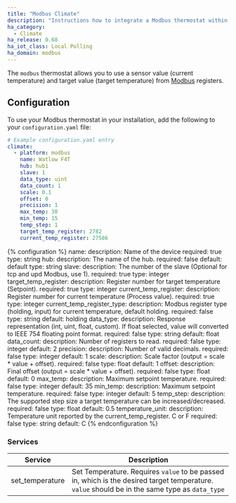 ```yaml
---
title: "Modbus Climate"
description: "Instructions how to integrate a Modbus thermostat within Home Assistant."
ha_category:
  - Climate
ha_release: 0.68
ha_iot_class: Local Polling
ha_domain: modbus
---
```



The `modbus` thermostat allows you to use a sensor value (current temperature) and target value (target temperature) from [Modbus](http://www.modbus.org/) registers.

## Configuration

To use your Modbus thermostat in your installation, add the following to your `configuration.yaml` file:

```yaml
# Example configuration.yaml entry
climate:
  - platform: modbus
    name: Watlow F4T
    hub: hub1
    slave: 1
    data_type: uint
    data_count: 1
    scale: 0.1
    offset: 0
    precision: 1
    max_temp: 30
    min_temp: 15
    temp_step: 1
    target_temp_register: 2782
    current_temp_register: 27586
```

{% configuration %}
name:
  description: Name of the device
  required: true
  type: string
hub:
  description: The name of the hub.
  required: false
  default: default
  type: string
slave:
  description: The number of the slave (Optional for tcp and upd Modbus, use 1).
  required: true
  type: integer
target_temp_register:
  description: Register number for target temperature (Setpoint).
  required: true
  type: integer
current_temp_register:
  description: Register number for current temperature (Process value).
  required: true
  type: integer
current_temp_register_type:
  description: Modbus register type (holding, input) for current temperature, default holding.
  required: false
  type: string
  default: holding
data_type:
  description: Response representation (int, uint, float, custom). If float selected, value will converted to IEEE 754 floating point format.
  required: false
  type: string
  default: float
data_count:
  description: Number of registers to read.
  required: false
  type: integer
  default: 2
precision:
  description: Number of valid decimals.
  required: false
  type: integer
  default: 1
scale:
  description: Scale factor (output = scale * value + offset).
  required: false
  type: float
  default: 1
offset:
  description: Final offset (output = scale * value + offset).
  required: false
  type: float
  default: 0
max_temp:
  description: Maximum setpoint temperature.
  required: false
  type: integer
  default: 35
min_temp:
  description: Maximum setpoint temperature.
  required: false
  type: integer
  default: 5
temp_step:
  description: The supported step size a target temperature can be increased/decreased.
  required: false
  type: float
  default: 0.5
temperature_unit:
  description: Temperature unit reported by the current_temp_register. C or F
  required: false
  type: string
  default: C
{% endconfiguration %}


### Services

| Service | Description |
| ------- | ----------- |
| set_temperature | Set Temperature. Requires `value` to be passed in, which is the desired target temperature. `value` should be in the same type as `data_type` |
